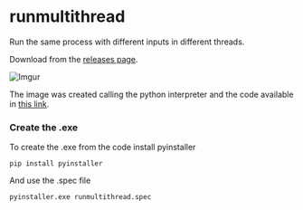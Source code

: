 # runmultithread
Run the same process with different inputs in different threads.

Download from the [releases page](https://github.com/juanpabloaj/runmultithread/releases).

![Imgur](http://i.imgur.com/Fu85uhU.png)

The image was created calling the python interpreter and the code available in [this link](https://gist.github.com/juanpabloaj/dff0e43080b3f6d9c7cac7671613cdc3).


### Create the .exe

To create the .exe from the code install pyinstaller

	pip install pyinstaller

And use the .spec file

	pyinstaller.exe runmultithread.spec
